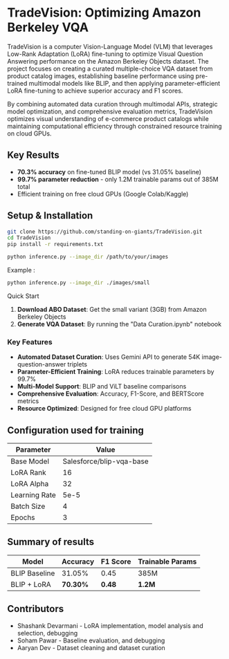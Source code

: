 # TradeVision: Optimizing Amazon Berkeley VQA


TradeVision is a computer Vision-Language Model (VLM) that leverages Low-Rank Adaptation (LoRA) fine-tuning to optimize Visual Question Answering performance on the Amazon Berkeley Objects dataset. The project focuses on creating a curated multiple-choice VQA dataset from product catalog images, establishing baseline performance using pre-trained multimodal models like BLIP, and then applying parameter-efficient LoRA fine-tuning to achieve superior accuracy and F1 scores.

By combining automated data curation through multimodal APIs, strategic model optimization, and comprehensive evaluation metrics, TradeVision optimizes visual understanding of e-commerce product catalogs while maintaining computational efficiency through constrained resource training on cloud GPUs.

## Key Results
* **70.3% accuracy** on fine-tuned BLIP model (vs 31.05% baseline)
* **99.7% parameter reduction** - only 1.2M trainable params out of 385M total
* Efficient training on free cloud GPUs (Google Colab/Kaggle)

## Setup & Installation

```bash
git clone https://github.com/standing-on-giants/TradeVision.git
cd TradeVision
pip install -r requirements.txt
```

```bash
python inference.py --image_dir /path/to/your/images
```

Example  :

```bash
python inference.py --image_dir ./images/small
```

Quick Start
1. **Download ABO Dataset**: Get the small variant (3GB) from Amazon Berkeley Objects
2. **Generate VQA Dataset**: By running the "Data Curation.ipynb" notebook


### Key Features
* **Automated Dataset Curation**: Uses Gemini API to generate 54K image-question-answer triplets
* **Parameter-Efficient Training**: LoRA reduces trainable parameters by 99.7%
* **Multi-Model Support**: BLIP and ViLT baseline comparisons
* **Comprehensive Evaluation**: Accuracy, F1-Score, and BERTScore metrics
* **Resource Optimized**: Designed for free cloud GPU platforms

## Configuration used for training

| Parameter | Value |
|-----------|-------|
| Base Model | Salesforce/blip-vqa-base |
| LoRA Rank | 16 |
| LoRA Alpha | 32 |
| Learning Rate | 5e-5 |
| Batch Size | 4 |
| Epochs | 3 |

## Summary of results

| Model | Accuracy | F1 Score | Trainable Params |
|-------|----------|----------|------------------|
| BLIP Baseline | 31.05% | 0.45 | 385M |
| BLIP + LoRA | **70.30%** | **0.48** | **1.2M** |

## Contributors
* Shashank Devarmani - LoRA implementation, model analysis and selection, debugging
* Soham Pawar - Baseline evaluation, and debugging
* Aaryan Dev - Dataset cleaning and dataset curation


